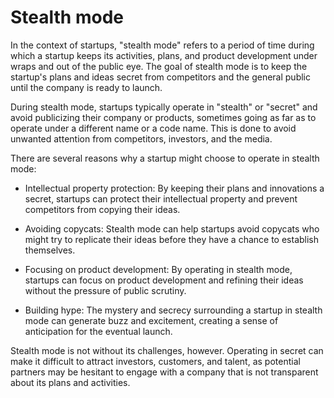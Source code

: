 # Stealth mode

In the context of startups, "stealth mode" refers to a period of time during which a startup keeps its activities, plans, and product development under wraps and out of the public eye. The goal of stealth mode is to keep the startup's plans and ideas secret from competitors and the general public until the company is ready to launch.

During stealth mode, startups typically operate in "stealth" or "secret" and avoid publicizing their company or products, sometimes going as far as to operate under a different name or a code name. This is done to avoid unwanted attention from competitors, investors, and the media.

There are several reasons why a startup might choose to operate in stealth mode:

* Intellectual property protection: By keeping their plans and innovations a secret, startups can protect their intellectual property and prevent competitors from copying their ideas.

* Avoiding copycats: Stealth mode can help startups avoid copycats who might try to replicate their ideas before they have a chance to establish themselves.

* Focusing on product development: By operating in stealth mode, startups can focus on product development and refining their ideas without the pressure of public scrutiny.

* Building hype: The mystery and secrecy surrounding a startup in stealth mode can generate buzz and excitement, creating a sense of anticipation for the eventual launch.

Stealth mode is not without its challenges, however. Operating in secret can make it difficult to attract investors, customers, and talent, as potential partners may be hesitant to engage with a company that is not transparent about its plans and activities.
